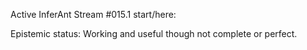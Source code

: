 ​Active InferAnt Stream #015.1
start/here: 




Epistemic status:
Working and useful though not complete or perfect. 

